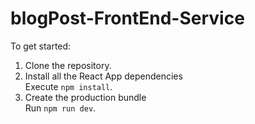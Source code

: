 # blogPost-FrontEnd-Service

To get started:

1. Clone the repository.
2. Install all the React App dependencies <br/>
   Execute `npm install`.
4. Create the production bundle <br/>
   Run `npm run dev`. 
